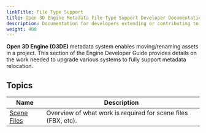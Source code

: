 ```yaml
---
linkTitle: File Type Support
title: Open 3D Engine Metadata File Type Support Developer Documentation
description: Documentation for developers extending or contributing to the metadata system as part of Open 3D Engine.
weight: 400
---
```


**Open 3D Engine (O3DE)** metadata system enables moving/renaming assets in a project.  This section of the Engine Developer Guide provides details on the work needed to upgrade various systems to fully support metadata relocation.

## Topics

| Name | Description |
|-|-|
| [Scene Files](./fbx-support) | Overview of what work is required for scene files (FBX, etc). |